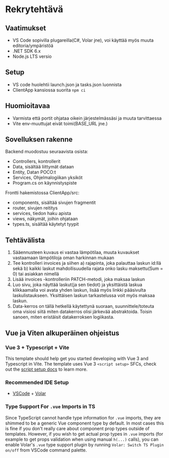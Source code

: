 # Rekrytehtävä

## Vaatimukset

- VS Code sopivilla plugareilla(C#, Volar jne), voi käyttää myös muuta editoria/ympäristöä
- .NET SDK 6.x
- Node.js LTS versio

## Setup

- VS code huolehtii launch.json ja tasks.json luonnista
- ClientApp kansiossa suorita `npm ci`

## Huomioitavaa

- Varmista että portit ohjataa oikein järjestelmässäsi ja muuta tarvittaessa
- Vite env-muuttujat eivät toimi(BASE_URL jne.)

## Sovelluksen rakenne
Backend muodostuu seuraavista osista:
- Controllers, kontrollerit
- Data, sisältää liittymät dataan
- Entity, Datan POCO:t
- Services, Ohjelmalogiikan yksiköt
- Program.cs on käynnistyspiste

Frontti hakemistossa ClientApp/src:
- components, sisältää sivujen fragmentit
- router, sivujen reititys
- services, tiedon haku apista
- views, näkymät, joihin ohjataan
- types.ts, sisältää käytetyt tyypit

## Tehtävälista
1. Sääennusteen kuvaus ei vastaa lämpötilaa, muuta kuvaukset vastaamaan lämpötiloja oman harkinnan mukaan
2. Tee kontrolleri invoices ja siihen a) rajapinta, joka palauttaa laskun id:llä sekä b) kaikki laskut mahdollisuudella rajata onko lasku maksettu(Sum = 0) tai asiakkan nimellä
3. Lisää invoices -kontrolleriin PATCH-metodi, joka maksaa laskun
4. Luo sivu, joka näyttää laskut(ja sen tiedot) ja yksittäistä laskua klikkaamalla voi avata yhden laskun, lisää myös linkki pääsivulta laskulistaukseen. Yksittäisen laskun tarkastelussa voit myös maksaa laskun.
5. Data-kerros on tällä hetkellä käytettynä suoraan, suunnittele/toteuta oma visiosi siitä miten datakerros olisi järkevää abstraktoida. Toisin sanoen, miten eristäisit datakerroksen logiikasta.

## Vue ja Viten alkuperäinen ohjeistus

### Vue 3 + Typescript + Vite

This template should help get you started developing with Vue 3 and Typescript in Vite. The template uses Vue 3 `<script setup>` SFCs, check out the [script setup docs](https://v3.vuejs.org/api/sfc-script-setup.html#sfc-script-setup) to learn more.

### Recommended IDE Setup

- [VSCode](https://code.visualstudio.com/) + [Volar](https://marketplace.visualstudio.com/items?itemName=johnsoncodehk.volar)

### Type Support For `.vue` Imports in TS

Since TypeScript cannot handle type information for `.vue` imports, they are shimmed to be a generic Vue component type by default. In most cases this is fine if you don't really care about component prop types outside of templates. However, if you wish to get actual prop types in `.vue` imports (for example to get props validation when using manual `h(...)` calls), you can enable Volar's `.vue` type support plugin by running `Volar: Switch TS Plugin on/off` from VSCode command palette.